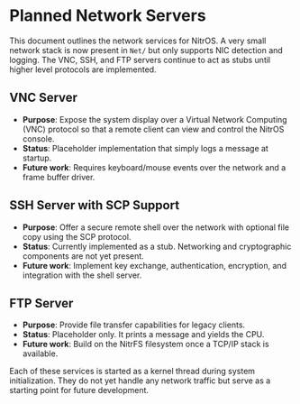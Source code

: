 # Planned Network Servers

This document outlines the network services for NitrOS. A very small network stack is now present in `Net/` but only supports NIC detection and logging. The VNC, SSH, and FTP servers continue to act as stubs until higher level protocols are implemented.

## VNC Server

- **Purpose**: Expose the system display over a Virtual Network Computing (VNC) protocol so that a remote client can view and control the NitrOS console.
- **Status**: Placeholder implementation that simply logs a message at startup.
- **Future work**: Requires keyboard/mouse events over the network and a frame buffer driver.

## SSH Server with SCP Support

- **Purpose**: Offer a secure remote shell over the network with optional file copy using the SCP protocol.
- **Status**: Currently implemented as a stub. Networking and cryptographic components are not yet present.
- **Future work**: Implement key exchange, authentication, encryption, and integration with the shell server.

## FTP Server

- **Purpose**: Provide file transfer capabilities for legacy clients.
- **Status**: Placeholder only. It prints a message and yields the CPU.
- **Future work**: Build on the NitrFS filesystem once a TCP/IP stack is available.

Each of these services is started as a kernel thread during system initialization. They do not yet handle any network traffic but serve as a starting point for future development.
